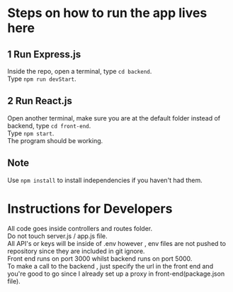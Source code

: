 # Steps on how to run the app lives here
## 1 Run Express.js
Inside the repo, open a terminal, type `cd backend`.   
Type `npm run devStart`.      
## 2 Run React.js   
Open another terminal, make sure you are at the default folder instead of backend, type `cd front-end`.     
Type `npm start`.     
The program should be working.       
## Note
Use `npm install` to install independencies if you haven't had them.     

# Instructions for Developers
All code goes inside controllers and routes folder.      
Do not touch server.js / app.js file.      
All API's or keys will be inside of .env however , env files are not pushed to repository since they are included in git ignore.      
Front end runs on port 3000 whilst backend runs on port 5000.      
To make a call to the backend , just specify the url in the front end and you're good to go since I already set up a proxy in front-end(package.json file).     
